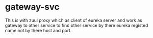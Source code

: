 # gateway-svc
This is with zuul proxy which as client of eureka server and work as gateway to other service to find other service by there eureka registed name not by there host and port.
